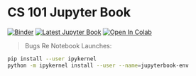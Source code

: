 # CS 101 Jupyter Book

[![Binder](https://mybinder.org/badge_logo.svg)](https://mybinder.org/v2/gh/the-intern/cs101/main)
[![Latest Jupyter Book](https://img.shields.io/badge/CS101-Latest--Build-orange)](https://the-intern.github.io/cs101/home.html)
[![Open In Colab](https://colab.research.google.com/assets/colab-badge.svg)](https://colab.research.google.com/github/googlecolab/colabtools/blob/master/notebooks/colab-github-demo.ipynb)

> Bugs Re Notebook Launches:

```bash
pip install --user ipykernel
python -m ipykernel install --user --name=jupyterbook-env

```
